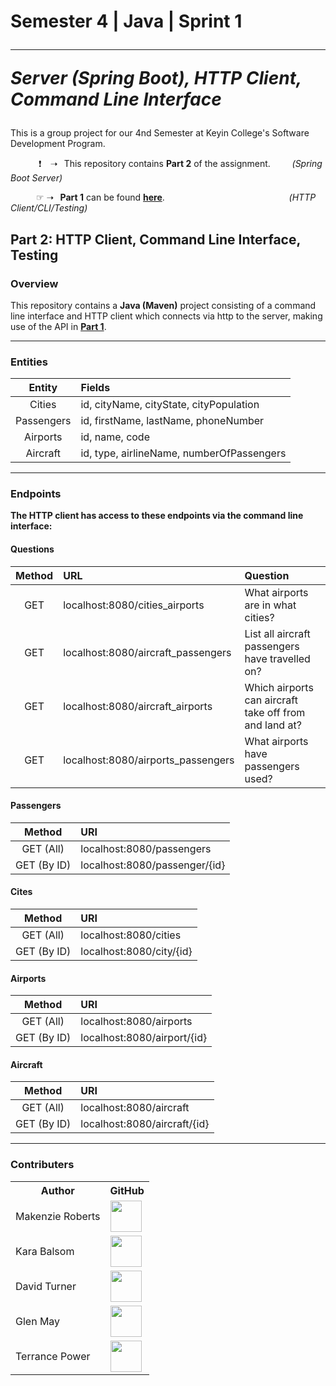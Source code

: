 <h1>
  Semester 4 | Java | Sprint 1

  ---

  *Server (Spring Boot), HTTP Client, Command Line Interface*
</h1>

This is a group project for our 4nd Semester at Keyin College's Software Development Program.

⠀⠀⠀⠀ ❗ ⠀➝⠀This repository contains **Part 2** of the assignment.⠀⠀⠀ *(Spring Boot Server)*

⠀⠀⠀⠀☞ ➝⠀**Part 1** can be found [**here**](https://github.com/KeyinTeamAwesome/Sem4_Sprint1_Part1).⠀⠀⠀⠀⠀⠀⠀⠀⠀⠀⠀⠀⠀⠀⠀⠀⠀⠀⠀ *(HTTP Client/CLI/Testing)*

## Part 2: HTTP Client, Command Line Interface, Testing

### **Overview**
This repository contains a **Java (Maven)** project consisting of a command line interface and HTTP client which connects via http to the server, making use of the API in [**Part 1**](https://github.com/KeyinTeamAwesome/Sem4_Sprint1_Part1).

---
<!-- Remove from this part and only add to part 1? -->
### **Entities**

| Entity       | Fields                                      | 
| :----------: | :------------------------------------------ | 
|    Cities    | id, cityName, cityState, cityPopulation     |
|  Passengers  | id, firstName, lastName, phoneNumber        |
|   Airports   | id, name, code                              |
|   Aircraft   | id, type, airlineName, numberOfPassengers   |

---

### **Endpoints**

**The HTTP client has access to these endpoints via the command line interface:**

#### **Questions**

|   Method    | URL                                 | Question                                               |
| :---------: | :---------------------------------- | :----------------------------------------------------- |
|     GET     | localhost:8080/cities_airports      | What airports are in what cities?                      |
|     GET     | localhost:8080/aircraft_passengers  | List all aircraft passengers have travelled on?        |
|     GET     | localhost:8080/aircraft_airports    | Which airports can aircraft take off from and land at? |
|     GET     | localhost:8080/airports_passengers  | What airports have passengers used?                    |

#### **Passengers**

|   Method    | URI                           |
| :---------: | :---------------------------- |
|  GET (All)  | localhost:8080/passengers     |
| GET (By ID) | localhost:8080/passenger/{id} |

#### **Cites**

|              Method                | URI                          |
| :--------------------------------: | :--------------------------- |
|             GET (All)              | localhost:8080/cities        |
|            GET (By ID)             | localhost:8080/city/{id}     |

#### **Airports**

|              Method                | URI                          |
| :--------------------------------: | :--------------------------- |
|             GET (All)              | localhost:8080/airports      |
|            GET (By ID)             | localhost:8080/airport/{id}  |

#### **Aircraft**

|              Method                | URI                          |
| :--------------------------------: | :--------------------------- |
|             GET (All)              | localhost:8080/aircraft      |
|            GET (By ID)             | localhost:8080/aircraft/{id} |

---

### Contributers

<table>
  <tr>
    <th>Author</th>
    <th>GitHub</th>
  </tr>
  <tr>
    <td>Makenzie Roberts</td>
    <td>
      <a href="https://github.com/MakenzieRoberts"><img height="50px" src="https://avatars.githubusercontent.com/u/100213075?v=4"></a>
    </td>
  </tr> 
  <tr>
    <td>Kara Balsom</td>
    <td>
      <a href="https://github.com/kbalsom"><img height="50px" src="https://avatars.githubusercontent.com/u/100210446?v=4"></a>
    </td>
  </tr>
  <tr>
    <td>David Turner</td>
    <td>
      <a href="https://github.com/DeToxFox"><img height="50px" src="https://avatars.githubusercontent.com/u/95373983?v=4"></a>
    </td>
  </tr>
      <td>Glen May</td>
    <td>
      <a href="https://github.com/ellis0n"><img height="50px" src="https://avatars.githubusercontent.com/u/100211236?v=4"></a>
    </td>
  </tr>
    </tr>
      <td>Terrance Power</td>
    <td>
      <a href="https://github.com/Tpower16"><img height="50px" src="https://avatars.githubusercontent.com/u/100700181?v=4"></a>
    </td>
  </tr>
</table>

